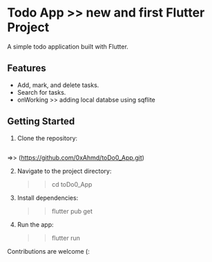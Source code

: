 # Todo App >> new and first Flutter Project

A simple todo application built with Flutter.

## Features

- Add, mark, and delete tasks.
- Search for tasks.
- onWorking >> adding local databse using sqflite

## Getting Started

1. Clone the repository:

   ```sh
 =>> (https://github.com/0xAhmd/toDo0_App.git)

2. Navigate to the project directory:

   >> cd toDo0_App

4. Install dependencies:

   >> flutter pub get

5. Run the app:

   >> flutter run

Contributions are welcome (:




